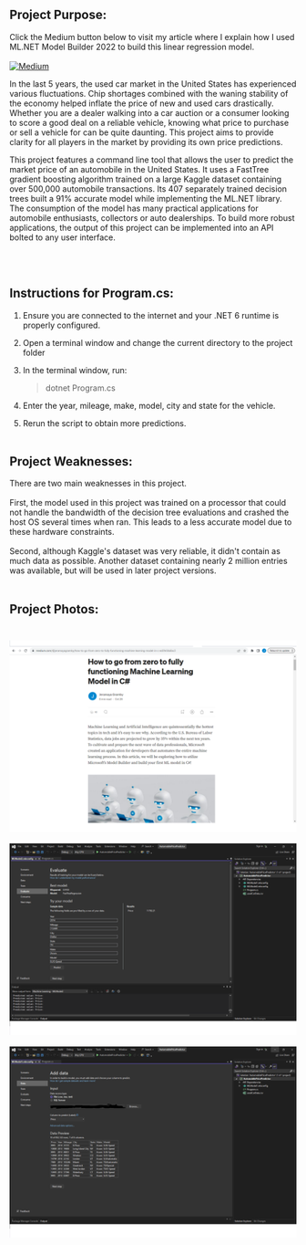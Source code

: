 ## Project Purpose:

Click the Medium button below to visit my article where I explain how I used ML.NET Model Builder 2022 to build this linear regression model.
<br><br>
[![Medium](https://img.shields.io/badge/Medium-12100E?logo=medium&logoColor=white)](https://medium.com/@jeramayagramby/how-to-go-from-zero-to-fully-functioning-machine-learning-model-in-c-ed3fe54a0ac3)

In the last 5 years, the used car market in the United States has experienced various fluctuations. Chip shortages combined with the waning stability of the economy helped inflate the price of new and used cars drastically. Whether you are a dealer walking into a car auction or a consumer looking to score a good deal on a reliable vehicle, knowing what price to purchase or sell a vehicle for can be quite daunting. This project aims to provide clarity for all players in the market by providing its own price predictions.

This project features a command line tool that allows the user to predict the market price of an automobile in the United States. It uses a FastTree gradient boosting algorithm trained on a large Kaggle dataset containing over 500,000 automobile transactions. Its 407 separately trained decision trees built a 91% accurate model while implementing the ML.NET library. The consumption of the model has many practical applications for automobile enthusiasts, collectors or auto dealerships. To build more robust applications, the output of this project can be implemented into an API bolted to any user interface. 

<br><br>

 
## Instructions for Program.cs:

1. Ensure you are connected to the internet and your .NET 6 runtime is properly configured.

2. Open a terminal window and change the current directory to the project folder

3. In the terminal window, run:
	> dotnet Program.cs 
	
4. Enter the year, mileage, make, model, city and state for the vehicle.

9. Rerun the script to obtain more predictions.<br><br>

## Project Weaknesses:
There are two main weaknesses in this project. <br> <br> First, the model used in this project was trained on a processor that could not handle the bandwidth of the decision tree  evaluations and crashed the host OS several times when ran. This leads to a less accurate model due to these hardware constraints. 
<br><br>Second, although Kaggle's dataset was very reliable, it didn't contain as much data as possible. Another dataset containing nearly 2 million entries was available, but will be used in later project versions.<br><br>

## Project Photos:<br><br>
![photo](photos/photo2.png)<br><br>
![photo](photos/photo1.png)<br><br>
![photo](photos/photo3.png)<br><br>